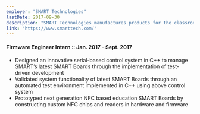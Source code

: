 ```yaml
---
employer: "SMART Technologies"
lastDate: 2017-09-30
description: "SMART Technologies manufactures products for the classroom for the 21st century. Their primary offering is Interactive Displays."
link: "https://www.smarttech.com/"
---
```


#### Firmware Engineer Intern :: Jan. 2017 - Sept. 2017

- Designed an innovative serial-based control system in C++ to manage SMART’s latest SMART Boards through the implementation of test-driven development
- Validated system functionality of latest SMART Boards through an automated test environment implemented in C++ using above control system
- Prototyped next generation NFC based education SMART Boards by constructing custom NFC chips and readers in hardware and firmware
